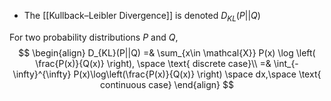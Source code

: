 
- The [[Kullback–Leibler Divergence]] is denoted $D_{KL}(P||Q)$

For two probability distributions $P$ and $Q$, 
$$
\begin{align}
D_{KL}(P||Q) =& \sum_{x\in \mathcal{X}} P(x) \log \left( \frac{P(x)}{Q(x)} \right), \space \text{ discrete case}\\
=& \int_{-\infty}^{\infty} P(x)\log\left(\frac{P(x)}{Q(x)} \right) \space dx,\space \text{ continuous case}
\end{align}
$$
